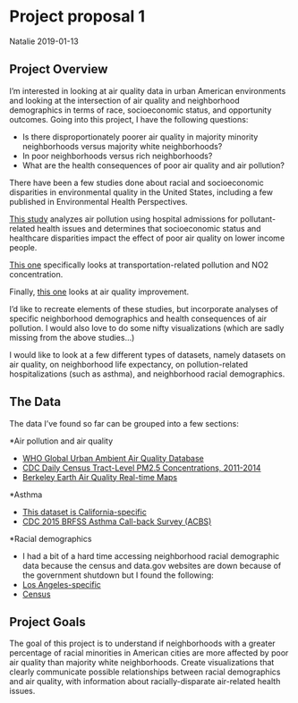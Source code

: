 Project proposal 1
================
Natalie
2019-01-13

## Project Overview

I’m interested in looking at air quality data in urban American
environments and looking at the intersection of air quality and
neighborhood demographics in terms of race, socioeconomic status, and
opportunity outcomes. Going into this project, I have the following
questions:

  - Is there disproportionately poorer air quality in majority minority
    neighborhoods versus majority white neighborhoods?
  - In poor neighborhoods versus rich neighborhoods?
  - What are the health consequences of poor air quality and air
    pollution?

There have been a few studies done about racial and socioeconomic
disparities in environmental quality in the United States, including a
few published in Environmental Health Perspectives.

[This study](https://ehp.niehs.nih.gov/doi/10.1289/ehp.01109s4501)
analyzes air pollution using hospital admissions for pollutant-related
health issues and determines that socioeconomic status and healthcare
disparities impact the effect of poor air quality on lower income
people.

[This one](https://ehp.niehs.nih.gov/doi/10.1289/EHP959) specifically
looks at transportation-related pollution and NO2 concentration.

Finally, [this
one](https://ehp.niehs.nih.gov/doi/10.1289/isee.2016.4642) looks at air
quality improvement.

I’d like to recreate elements of these studies, but incorporate analyses
of specific neighborhood demographics and health consequences of air
pollution. I would also love to do some nifty visualizations (which are
sadly missing from the above studies…)

I would like to look at a few different types of datasets, namely
datasets on air quality, on neighborhood life expectancy, on
pollution-related hospitalizations (such as asthma), and neighborhood
racial demographics.

## The Data

The data I’ve found so far can be grouped into a few sections:

\*Air pollution and air quality

  - [WHO Global Urban Ambient Air Quality
    Database](https://www.who.int/phe/health_topics/outdoorair/databases/cities/en/)
  - [CDC Daily Census Tract-Level PM2.5
    Concentrations, 2011-2014](https://data.cdc.gov/Environmental-Health-Toxicology/Daily-Census-Tract-Level-PM2-5-Concentrations-2011/fcqm-xrf4)
  - [Berkeley Earth Air Quality Real-time
    Maps](http://berkeleyearth.org/air-quality-real-time-maps-data-download/)

\*Asthma

  - [This dataset is
    California-specific](https://data.chhs.ca.gov/dataset/asthma-ed-visit-rates-lghc-indicator-07)
  - [CDC 2015 BRFSS Asthma Call-back Survey
    (ACBS)](https://www.cdc.gov/brfss/acbs/2015_documentation.html)

\*Racial demographics

  - I had a bit of a hard time accessing neighborhood racial demographic
    data because the census and data.gov websites are down because of
    the government shutdown but I found the following:
  - [Los
    Angeles-specific](https://data.lacity.org/A-Livable-and-Sustainable-City/Census-Data-by-Neighborhood-Council/nwj3-ufba)
  - [Census](https://www.census.gov/topics/population/race/data/tables.2016.html)

## Project Goals

The goal of this project is to understand if neighborhoods with a
greater percentage of racial minorities in American cities are more
affected by poor air quality than majority white neighborhoods. Create
visualizations that clearly communicate possible relationships between
racial demographics and air quality, with information about
racially-disparate air-related health issues.
